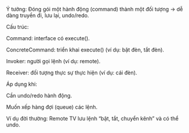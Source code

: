 Ý tưởng: Đóng gói một hành động (command) thành một đối tượng → dễ dàng truyền đi, lưu lại, undo/redo.

Cấu trúc:

Command: interface có execute().

ConcreteCommand: triển khai execute() (ví dụ: bật đèn, tắt đèn).

Invoker: người gọi lệnh (ví dụ: remote).

Receiver: đối tượng thực sự thực hiện (ví dụ: cái đèn).

Áp dụng khi:

Cần undo/redo hành động.

Muốn xếp hàng đợi (queue) các lệnh.

Ví dụ đời thường: Remote TV lưu lệnh “bật, tắt, chuyển kênh” và có thể undo.